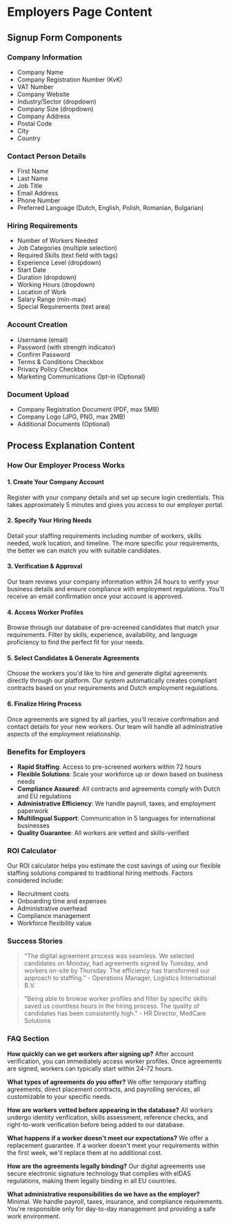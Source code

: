 # Employers Page Content

## Signup Form Components

### Company Information
- Company Name
- Company Registration Number (KvK)
- VAT Number
- Company Website
- Industry/Sector (dropdown)
- Company Size (dropdown)
- Company Address
- Postal Code
- City
- Country

### Contact Person Details
- First Name
- Last Name
- Job Title
- Email Address
- Phone Number
- Preferred Language (Dutch, English, Polish, Romanian, Bulgarian)

### Hiring Requirements
- Number of Workers Needed
- Job Categories (multiple selection)
- Required Skills (text field with tags)
- Experience Level (dropdown)
- Start Date
- Duration (dropdown)
- Working Hours (dropdown)
- Location of Work
- Salary Range (min-max)
- Special Requirements (text area)

### Account Creation
- Username (email)
- Password (with strength indicator)
- Confirm Password
- Terms & Conditions Checkbox
- Privacy Policy Checkbox
- Marketing Communications Opt-in (Optional)

### Document Upload
- Company Registration Document (PDF, max 5MB)
- Company Logo (JPG, PNG, max 2MB)
- Additional Documents (Optional)

## Process Explanation Content

### How Our Employer Process Works

#### 1. Create Your Company Account
Register with your company details and set up secure login credentials. This takes approximately 5 minutes and gives you access to our employer portal.

#### 2. Specify Your Hiring Needs
Detail your staffing requirements including number of workers, skills needed, work location, and timeline. The more specific your requirements, the better we can match you with suitable candidates.

#### 3. Verification & Approval
Our team reviews your company information within 24 hours to verify your business details and ensure compliance with employment regulations. You'll receive an email confirmation once your account is approved.

#### 4. Access Worker Profiles
Browse through our database of pre-screened candidates that match your requirements. Filter by skills, experience, availability, and language proficiency to find the perfect fit for your needs.

#### 5. Select Candidates & Generate Agreements
Choose the workers you'd like to hire and generate digital agreements directly through our platform. Our system automatically creates compliant contracts based on your requirements and Dutch employment regulations.

#### 6. Finalize Hiring Process
Once agreements are signed by all parties, you'll receive confirmation and contact details for your new workers. Our team will handle all administrative aspects of the employment relationship.

### Benefits for Employers

- **Rapid Staffing**: Access to pre-screened workers within 72 hours
- **Flexible Solutions**: Scale your workforce up or down based on business needs
- **Compliance Assured**: All contracts and agreements comply with Dutch and EU regulations
- **Administrative Efficiency**: We handle payroll, taxes, and employment paperwork
- **Multilingual Support**: Communication in 5 languages for international businesses
- **Quality Guarantee**: All workers are vetted and skills-verified

### ROI Calculator

Our ROI calculator helps you estimate the cost savings of using our flexible staffing solutions compared to traditional hiring methods. Factors considered include:

- Recruitment costs
- Onboarding time and expenses
- Administrative overhead
- Compliance management
- Workforce flexibility value

### Success Stories

> "The digital agreement process was seamless. We selected candidates on Monday, had agreements signed by Tuesday, and workers on-site by Thursday. The efficiency has transformed our approach to staffing." - Operations Manager, Logistics International B.V.

> "Being able to browse worker profiles and filter by specific skills saved us countless hours in the hiring process. The quality of candidates has been consistently high." - HR Director, MedCare Solutions

### FAQ Section

**How quickly can we get workers after signing up?**
After account verification, you can immediately access worker profiles. Once agreements are signed, workers can typically start within 24-72 hours.

**What types of agreements do you offer?**
We offer temporary staffing agreements, direct placement contracts, and payrolling services, all customizable to your specific needs.

**How are workers vetted before appearing in the database?**
All workers undergo identity verification, skills assessment, reference checks, and right-to-work verification before being added to our database.

**What happens if a worker doesn't meet our expectations?**
We offer a replacement guarantee. If a worker doesn't meet your requirements within the first week, we'll replace them at no additional cost.

**How are the agreements legally binding?**
Our digital agreements use secure electronic signature technology that complies with eIDAS regulations, making them legally binding in all EU countries.

**What administrative responsibilities do we have as the employer?**
Minimal. We handle payroll, taxes, insurance, and compliance requirements. You're responsible only for day-to-day management and providing a safe work environment.
